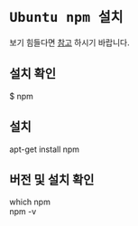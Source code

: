 # `Ubuntu npm 설치`

보기 힘들다면 [참고](https://blog.naver.com/tjddjs90/221876507553) 하시기 바랍니다.

## 설치 확인

$ npm
​

## 설치

apt-get install npm
​

## 버전 및 설치 확인

which npm  
npm -v

